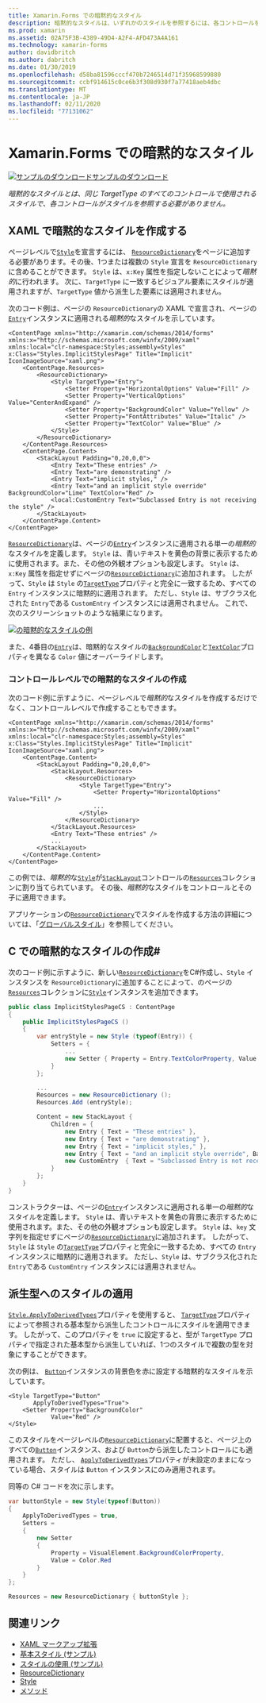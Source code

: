 ```yaml
---
title: Xamarin.Forms での暗黙的なスタイル
description: 暗黙的なスタイルは、いずれかのスタイルを参照するには、各コントロールを必要とせずに同じの TargetType のすべてのコントロールによって使用されます。
ms.prod: xamarin
ms.assetid: 02A75F3B-4389-49D4-A2F4-AFD473A4A161
ms.technology: xamarin-forms
author: davidbritch
ms.author: dabritch
ms.date: 01/30/2019
ms.openlocfilehash: d58ba81596cccf470b7246514d71f35968599880
ms.sourcegitcommit: ccbf914615c0ce6b3f308d930f7a77418aeb4dbc
ms.translationtype: MT
ms.contentlocale: ja-JP
ms.lasthandoff: 02/11/2020
ms.locfileid: "77131062"
---
```

# <a name="implicit-styles-in-xamarinforms"></a>Xamarin.Forms での暗黙的なスタイル

[![サンプルのダウンロード](~/media/shared/download.png)サンプルのダウンロード](https://docs.microsoft.com/samples/xamarin/xamarin-forms-samples/userinterface-styles-basicstyles)

_暗黙的なスタイルとは、同じ TargetType のすべてのコントロールで使用されるスタイルで、各コントロールがスタイルを参照する必要がありません。_

## <a name="create-an-implicit-style-in-xaml"></a>XAML で暗黙的なスタイルを作成する

ページレベルで[`Style`](xref:Xamarin.Forms.Style)を宣言するには、 [`ResourceDictionary`](xref:Xamarin.Forms.ResourceDictionary)をページに追加する必要があります。その後、1つまたは複数の `Style` 宣言を `ResourceDictionary`に含めることができます。 `Style` は、`x:Key` 属性を指定しないことによって*暗黙的*に行われます。 次に、`TargetType` に一致するビジュアル要素にスタイルが適用されますが、`TargetType` 値から派生した要素には適用されません。

次のコード例は、ページの `ResourceDictionary`の XAML で宣言され、ページの[`Entry`](xref:Xamarin.Forms.Entry)インスタンスに適用される*暗黙的*なスタイルを示しています。

```xaml
<ContentPage xmlns="http://xamarin.com/schemas/2014/forms" xmlns:x="http://schemas.microsoft.com/winfx/2009/xaml" xmlns:local="clr-namespace:Styles;assembly=Styles" x:Class="Styles.ImplicitStylesPage" Title="Implicit" IconImageSource="xaml.png">
    <ContentPage.Resources>
        <ResourceDictionary>
            <Style TargetType="Entry">
                <Setter Property="HorizontalOptions" Value="Fill" />
                <Setter Property="VerticalOptions" Value="CenterAndExpand" />
                <Setter Property="BackgroundColor" Value="Yellow" />
                <Setter Property="FontAttributes" Value="Italic" />
                <Setter Property="TextColor" Value="Blue" />
            </Style>
        </ResourceDictionary>
    </ContentPage.Resources>
    <ContentPage.Content>
        <StackLayout Padding="0,20,0,0">
            <Entry Text="These entries" />
            <Entry Text="are demonstrating" />
            <Entry Text="implicit styles," />
            <Entry Text="and an implicit style override" BackgroundColor="Lime" TextColor="Red" />
            <local:CustomEntry Text="Subclassed Entry is not receiving the style" />
        </StackLayout>
    </ContentPage.Content>
</ContentPage>
```

[`ResourceDictionary`](xref:Xamarin.Forms.ResourceDictionary)は、ページの[`Entry`](xref:Xamarin.Forms.Entry)インスタンスに適用される単一の*暗黙的*なスタイルを定義します。 `Style` は、青いテキストを黄色の背景に表示するために使用されます。また、その他の外観オプションも設定します。 `Style` は、`x:Key` 属性を指定せずにページの[`ResourceDictionary`](xref:Xamarin.Forms.ResourceDictionary)に追加されます。 したがって、`Style` は `Style` の[`TargetType`](xref:Xamarin.Forms.Style.TargetType)プロパティと完全に一致するため、すべての `Entry` インスタンスに暗黙的に適用されます。 ただし、`Style` は、サブクラス化された `Entry`である `CustomEntry` インスタンスには適用されません。 これで、次のスクリーンショットのような結果になります。

[![の暗黙的なスタイルの例](implicit-images/implicit-styles.png)](implicit-images/implicit-styles-large.png#lightbox)

また、4番目の[`Entry`](xref:Xamarin.Forms.Entry)は、暗黙的なスタイルの[`BackgroundColor`](xref:Xamarin.Forms.VisualElement.BackgroundColor)と[`TextColor`](xref:Xamarin.Forms.InputView.TextColor)プロパティを異なる `Color` 値にオーバーライドします。

### <a name="create-an-implicit-style-at-the-control-level"></a>コントロールレベルでの暗黙的なスタイルの作成

次のコード例に示すように、ページレベルで*暗黙的*なスタイルを作成するだけでなく、コントロールレベルで作成することもできます。

```xaml
<ContentPage xmlns="http://xamarin.com/schemas/2014/forms" xmlns:x="http://schemas.microsoft.com/winfx/2009/xaml" xmlns:local="clr-namespace:Styles;assembly=Styles" x:Class="Styles.ImplicitStylesPage" Title="Implicit" IconImageSource="xaml.png">
    <ContentPage.Content>
        <StackLayout Padding="0,20,0,0">
            <StackLayout.Resources>
                <ResourceDictionary>
                    <Style TargetType="Entry">
                        <Setter Property="HorizontalOptions" Value="Fill" />
                        ...
                    </Style>
                </ResourceDictionary>
            </StackLayout.Resources>
            <Entry Text="These entries" />
            ...
        </StackLayout>
    </ContentPage.Content>
</ContentPage>
```

この例では、*暗黙的*な[`Style`](xref:Xamarin.Forms.Style)が[`StackLayout`](xref:Xamarin.Forms.StackLayout)コントロールの[`Resources`](xref:Xamarin.Forms.VisualElement.Resources)コレクションに割り当てられています。 その後、*暗黙的*なスタイルをコントロールとその子に適用できます。

アプリケーションの[`ResourceDictionary`](xref:Xamarin.Forms.ResourceDictionary)でスタイルを作成する方法の詳細については、「[グローバルスタイル](~/xamarin-forms/user-interface/styles/application.md)」を参照してください。

## <a name="create-an-implicit-style-in-c35"></a>C での暗黙的なスタイルの作成&#35;

次のコード例に示すように、新しい[`ResourceDictionary`](xref:Xamarin.Forms.ResourceDictionary)をC#作成し、`Style` インスタンスを `ResourceDictionary`に追加することによって、のページの[`Resources`](xref:Xamarin.Forms.VisualElement.Resources)コレクションに[`Style`](xref:Xamarin.Forms.Style)インスタンスを追加できます。

```csharp
public class ImplicitStylesPageCS : ContentPage
{
    public ImplicitStylesPageCS ()
    {
        var entryStyle = new Style (typeof(Entry)) {
            Setters = {
                ...
                new Setter { Property = Entry.TextColorProperty, Value = Color.Blue }
            }
        };

        ...
        Resources = new ResourceDictionary ();
        Resources.Add (entryStyle);

        Content = new StackLayout {
            Children = {
                new Entry { Text = "These entries" },
                new Entry { Text = "are demonstrating" },
                new Entry { Text = "implicit styles," },
                new Entry { Text = "and an implicit style override", BackgroundColor = Color.Lime, TextColor = Color.Red },
                new CustomEntry  { Text = "Subclassed Entry is not receiving the style" }
            }
        };
    }
}
```

コンストラクターは、ページの[`Entry`](xref:Xamarin.Forms.Entry)インスタンスに適用される単一の*暗黙的*なスタイルを定義します。 `Style` は、青いテキストを黄色の背景に表示するために使用されます。また、その他の外観オプションも設定します。 `Style` は、`key` 文字列を指定せずにページの[`ResourceDictionary`](xref:Xamarin.Forms.ResourceDictionary)に追加されます。 したがって、`Style` は `Style` の[`TargetType`](xref:Xamarin.Forms.Style.TargetType)プロパティと完全に一致するため、すべての `Entry` インスタンスに暗黙的に適用されます。 ただし、`Style` は、サブクラス化された `Entry`である `CustomEntry` インスタンスには適用されません。

## <a name="apply-a-style-to-derived-types"></a>派生型へのスタイルの適用

[`Style.ApplyToDerivedTypes`](xref:Xamarin.Forms.Style.ApplyToDerivedTypes)プロパティを使用すると、 [`TargetType`](xref:Xamarin.Forms.Style.TargetType)プロパティによって参照される基本型から派生したコントロールにスタイルを適用できます。 したがって、このプロパティを `true` に設定すると、型が `TargetType` プロパティで指定された基本型から派生していれば、1つのスタイルで複数の型を対象にすることができます。

次の例は、 [`Button`](xref:Xamarin.Forms.Button)インスタンスの背景色を赤に設定する暗黙的なスタイルを示しています。

```xaml
<Style TargetType="Button"
       ApplyToDerivedTypes="True">
    <Setter Property="BackgroundColor"
            Value="Red" />
</Style>
```

このスタイルをページレベルの[`ResourceDictionary`](xref:Xamarin.Forms.ResourceDictionary)に配置すると、ページ上のすべての[`Button`](xref:Xamarin.Forms.Button)インスタンス、および `Button`から派生したコントロールにも適用されます。 ただし、 [`ApplyToDerivedTypes`](xref:Xamarin.Forms.Style.ApplyToDerivedTypes)プロパティが未設定のままになっている場合、スタイルは `Button` インスタンスにのみ適用されます。

同等の C# コードを次に示します。

```csharp
var buttonStyle = new Style(typeof(Button))
{
    ApplyToDerivedTypes = true,
    Setters =
    {
        new Setter
        {
            Property = VisualElement.BackgroundColorProperty,
            Value = Color.Red
        }
    }
};

Resources = new ResourceDictionary { buttonStyle };
```

## <a name="related-links"></a>関連リンク

- [XAML マークアップ拡張](~/xamarin-forms/xaml/xaml-basics/xaml-markup-extensions.md)
- [基本スタイル (サンプル)](https://docs.microsoft.com/samples/xamarin/xamarin-forms-samples/userinterface-styles-basicstyles)
- [スタイルの使用 (サンプル)](https://docs.microsoft.com/samples/xamarin/xamarin-forms-samples/workingwithstyles)
- [ResourceDictionary](xref:Xamarin.Forms.ResourceDictionary)
- [Style](xref:Xamarin.Forms.Style)
- [メソッド](xref:Xamarin.Forms.Setter)
